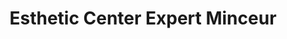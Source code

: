 ---
title: "Esthetic Center Expert Minceur"
url: /saint-die-des-vosges/esthetic-center-expert-minceur/
shop: beauté
---